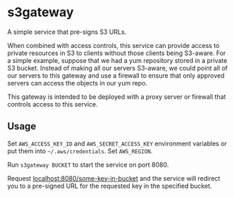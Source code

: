 # s3gateway

A simple service that pre-signs S3 URLs.

When combined with access controls, this service can provide access to private
resources in S3 to clients without those clients being S3-aware. For a simple
example, suppose that we had a yum repository stored in a private S3 bucket.
Instead of making all our servers S3-aware, we could point all of our servers
to this gateway and use a firewall to ensure that only approved servers can
access the objects in our yum repo.

This gateway is intended to be deployed with a proxy server or firewall that
controls access to this service.

## Usage

Set `AWS_ACCESS_KEY_ID` and `AWS_SECRET_ACCESS_KEY` environment variables or
put them into `~/.aws/credentials`. Set `AWS_REGION`.

Run `s3gateway BUCKET` to start the service on port 8080.

Request <localhost:8080/some-key-in-bucket> and the service will redirect you
to a pre-signed URL for the requested key in the specified bucket.
